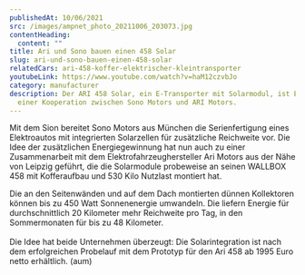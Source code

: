 ```yaml
---
publishedAt: 10/06/2021
src: /images/ampnet_photo_20211006_203073.jpg
contentHeading:
  content: ""
title: Ari und Sono bauen einen 458 Solar
slug: ari-und-sono-bauen-einen-458-solar
relatedCars: ari-458-koffer-elektrischer-kleintransporter
youtubeLink: https://www.youtube.com/watch?v=haM12czvbJo
category: manufacturer
description: Der ARI 458 Solar, ein E-Transporter mit Solarmodul, ist Ergebnis
  einer Kooperation zwischen Sono Motors und ARI Motors.
---
```


Mit dem Sion bereitet Sono Motors aus München die Serienfertigung eines Elektroautos mit integrierten Solarzellen für zusätzliche Reichweite vor. Die Idee der zusätzlichen Energiegewinnung hat nun auch zu einer Zusammenarbeit mit dem Elektrofahrzeughersteller Ari Motors aus der Nähe von Leipzig geführt, die die Solarmodule probeweise an seinen WALLBOX 458 mit Kofferaufbau und 530 Kilo Nutzlast montiert hat.

Die an den Seitenwänden und auf dem Dach montierten dünnen Kollektoren können bis zu 450 Watt Sonnenenergie umwandeln. Die liefern Energie für durchschnittlich 20 Kilometer mehr Reichweite pro Tag, in den Sommermonaten für bis zu 48 Kilometer.\
\
Die Idee hat beide Unternehmen überzeugt: Die Solarintegration ist nach dem erfolgreichen Probelauf mit dem Prototyp für den Ari 458 ab 1995 Euro netto erhältlich. (aum)
